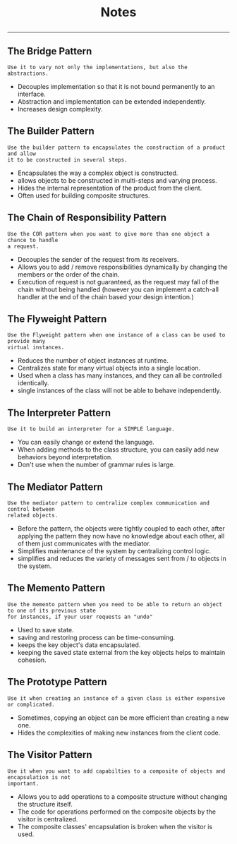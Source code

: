 # <p align="center"> Notes </p>
***

## The Bridge Pattern
    Use it to vary not only the implementations, but also the abstractions.
  - Decouples implementation so that it is not bound permanently to an interface.
  - Abstraction and implementation can be extended independently.
  - Increases design complexity.

## The Builder Pattern
    Use the builder pattern to encapsulates the construction of a product and allow
    it to be constructed in several steps.
  - Encapsulates the way a complex object is constructed.
  - allows objects to be constructed in multi-steps and varying process.
  - Hides the internal representation of the product from the client.
  - Often used for building composite structures.

## The Chain of Responsibility Pattern
    Use the COR pattern when you want to give more than one object a chance to handle 
    a request.
  - Decouples the sender of the request from its receivers.
  - Allows you to add / remove responsibilities dynamically by changing the members or 
the order of the chain.
  - Execution of request is not guaranteed, as the request may fall of the chain without being 
handled (however you can implement a catch-all handler at the end of the chain based your design intention.)

## The Flyweight Pattern
    Use the Flyweight pattern when one instance of a class can be used to provide many
    virtual instances.
  - Reduces the number of object instances at runtime.
  - Centralizes state for many virtual objects into a single location.
  - Used when a class has many instances, and they can all be controlled identically.
  - single instances of the class will not be able to behave independently.

## The Interpreter Pattern
    Use it to build an interpreter for a SIMPLE language.
  - You can easily change or extend the language.
  - When adding methods to the class structure, you can easily add new behaviors beyond interpretation.
  - Don't use when the number of grammar rules is large.

## The Mediator Pattern
    Use the mediator pattern to centralize complex communication and control between
    related objects.
  - Before the pattern, the objects were tightly coupled to each other, after applying
the pattern they now have no knowledge about each other, all of them just communicates
with the mediator.
  - Simplifies maintenance of the system by centralizing control logic.
  - simplifies and reduces the variety of messages sent from / to objects in the system.

## The Memento Pattern
    Use the memento pattern when you need to be able to return an object to one of its previous state
    for instances, if your user requests an "undo"
  - Used to save state.
  - saving and restoring process can be time-consuming.
  - keeps the key object's data encapsulated.
  - keeping the saved state external from the key objects helps to maintain cohesion.

## The Prototype Pattern
    Use it when creating an instance of a given class is either expensive or complicated.
  - Sometimes, copying an object can be more efficient than creating a new one.
  - Hides the complexities of making new instances from the client code.

## The Visitor Pattern
    Use it when you want to add capabilties to a composite of objects and encapsulation is not 
    important.
  - Allows you to add operations to a composite structure without changing the structure itself.
  - The code for operations performed on the composite objects by the visitor is centralized.
  - The composite classes' encapsulation is broken when the visitor is used.